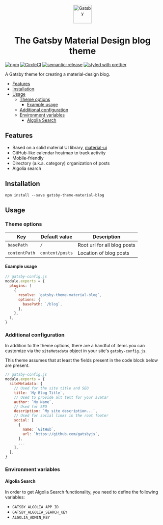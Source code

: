 <p align="center">
  <a href="https://www.gatsbyjs.org">
    <img alt="Gatsby" src="https://www.gatsbyjs.org/monogram.svg" width="60" />
  </a>
</p>
<h1 align="center">
  The Gatsby Material Design blog theme
</h1>

[![npm](https://img.shields.io/npm/v/gatsby-theme-material-blog)](https://www.npmjs.com/package/gatsby-theme-material-blog)
[![CircleCI](https://circleci.com/gh/free-easy/gatsby-theme-material-blog.svg?style=svg)](https://circleci.com/gh/free-easy/gatsby-theme-material-blog)
[![semantic-release](https://img.shields.io/badge/%20%20%F0%9F%93%A6%F0%9F%9A%80-semantic--release-e10079.svg)](https://github.com/semantic-release/semantic-release)
[![styled with prettier](https://img.shields.io/badge/styled_with-prettier-ff69b4.svg)](https://github.com/prettier/prettier)

A Gatsby theme for creating a material-design blog.

<!-- vim-markdown-toc GFM -->

* [Features](#features)
* [Installation](#installation)
* [Usage](#usage)
  * [Theme options](#theme-options)
    * [Example usage](#example-usage)
  * [Additional configuration](#additional-configuration)
  * [Environment variables](#environment-variables)
    * [Algolia Search](#algolia-search)

<!-- vim-markdown-toc -->

## Features

* Based on a solid material UI library, [material-ui](https://material-ui.com)
* GitHub-like calendar heatmap to track activity
* Mobile-friendly
* Directory (a.k.a. category) organization of posts
* Algolia search

## Installation

```shell
npm install --save gatsby-theme-material-blog
```

## Usage

### Theme options

| Key           | Default value    | Description                 |
| ------------- | ---------------- | --------------------------- |
| `basePath`    | `/`              | Root url for all blog posts |
| `contentPath` | `content/posts`  | Location of blog posts      |

#### Example usage

```js
// gatsby-config.js
module.exports = {
  plugins: [
    {
      resolve: `gatsby-theme-material-blog`,
      options: {
        basePath: `/blog`,
      },
    },
  ],
}
```

### Additional configuration

In addition to the theme options, there are a handful of items you can customize
via the `siteMetadata` object in your site's `gatsby-config.js`.

This theme assumes that at least the fields present in the code block below are
present.

```js
// gatsby-config.js
module.exports = {
  siteMetadata: {
    // Used for the site title and SEO
    title: `My Blog Title`,
    // Used to provide alt text for your avatar
    author: `My Name`,
    // Used for SEO
    description: `My site description...`,
    // Used for social links in the root footer
    social: [
      {
        name: `GitHub`,
        url: `https://github.com/gatsbyjs`,
      },
      ...
    ],
  },
}
```

### Environment variables

#### Algolia Search

In order to get Algolia Search functionality, you need to define the following
variables:

* `GATSBY_ALGOLIA_APP_ID`
* `GATSBY_ALGOLIA_SEARCH_KEY`
* `ALGOLIA_ADMIN_KEY`
